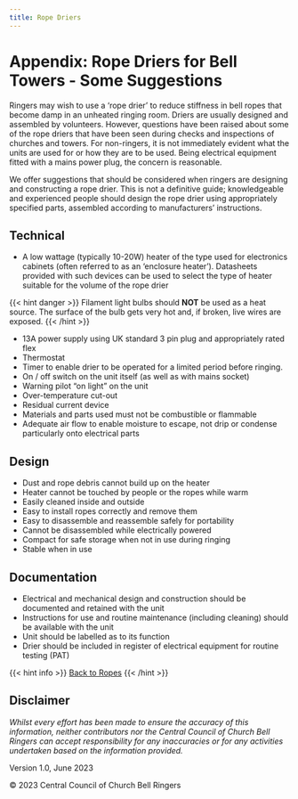 ```yaml
---
title: Rope Driers
---
```


# Appendix: Rope Driers for Bell Towers - Some Suggestions

Ringers may wish to use a ‘rope drier’ to reduce stiffness in bell ropes that become damp in an unheated ringing room. Driers are usually designed and assembled by volunteers. However, questions have been raised about some of the rope driers that have been seen during checks and inspections of churches and towers. For non-ringers, it is not immediately evident what the units are used for or how they are to be used. Being electrical equipment fitted with a mains power plug, the concern is reasonable. 

We offer suggestions that should be considered when ringers are designing and constructing a rope drier. This is not a definitive guide; knowledgeable and experienced people should design the rope drier using appropriately specified parts, assembled according to manufacturers’ instructions. 

## Technical

- A low wattage (typically 10-20W) heater of the type used for electronics cabinets (often referred to as an ‘enclosure heater’). Datasheets provided with such devices can be used to select the type of heater suitable for the volume of the rope drier

{{< hint danger >}}
Filament light bulbs should **NOT** be used as a heat source. The surface of the bulb gets very hot and, if broken, live wires are exposed.
{{< /hint >}}

- 13A power supply using UK standard 3 pin plug and appropriately rated flex
- Thermostat
- Timer to enable drier to be operated for a limited period before ringing. 
- On / off switch on the unit itself (as well as with mains socket) 
- Warning pilot “on light” on the unit 
- Over-temperature cut-out
- Residual current device
- Materials and parts used must not be combustible or flammable 
- Adequate air flow to enable moisture to escape, not drip or condense particularly onto electrical parts

## Design

- Dust and rope debris cannot build up on the heater
- Heater cannot be touched by people or the ropes while warm
- Easily cleaned inside and outside
- Easy to install ropes correctly and remove them 
- Easy to disassemble and reassemble safely for portability
- Cannot be disassembled while electrically powered
- Compact for safe storage when not in use during ringing
- Stable when in use

## Documentation

- Electrical and mechanical design and construction should be documented and retained with the unit
- Instructions for use and routine maintenance (including cleaning) should be available with the unit
- Unit should be labelled as to its function
- Drier should be included in register of electrical equipment for routine testing (PAT) 

{{< hint info >}}
[Back to Ropes](../../120-ropes)
{{< /hint >}}

## Disclaimer
 
*Whilst every effort has been made to ensure the accuracy of this information, neither contributors nor the Central Council of Church Bell Ringers can accept responsibility for any inaccuracies or for any activities undertaken based on the information provided.*

Version 1.0, June 2023

© 2023 Central Council of Church Bell Ringers
